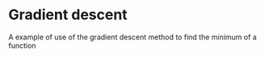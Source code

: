 # Gradient descent
A example of use of the gradient descent method to find the minimum of a function
